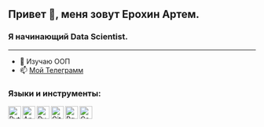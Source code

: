 ## Привет 👋, меня зовут Ерохин Артем.
### Я начинающий Data Scientist.
___
- 🌱 Изучаю ООП
- 📫 [Мой Телеграмм](https://t.me/yerokhin_artem)

### Языки и инструменты:
<img align="left" alt="Python" width="26px" src="https://github.com/ArtemYerokhin/ArtemYerokhin/assets/110336811/00b06ca2-09b5-48dc-94c4-2f70a72f2630" />
<img align="left" alt="Anaconda" width="26px" src="https://github.com/ArtemYerokhin/ArtemYerokhin/assets/110336811/49952e58-39e2-4bcd-b9b6-34c6959392be" />
<img align="left" alt="PyCharm" width="26px" src="https://upload.wikimedia.org/wikipedia/commons/thumb/1/1d/PyCharm_Icon.svg/1200px-PyCharm_Icon.svg.png" />
<img align="left" alt="Git" width="26px" src="https://github.com/ArtemYerokhin/ArtemYerokhin/assets/110336811/321a35df-678d-4b54-bb8e-968fdc15a498" />
<img align="left" alt="PgSQL" width="26px" src="https://github.com/ArtemYerokhin/ArtemYerokhin/assets/110336811/50090bd9-44cb-4766-be70-1d67b2671e8a" />
<img align="left" alt="CatBoost" width="26px" height="26" src="https://dildehdrg5ol8.cloudfront.net/images/%252540catboost-edd4f133aa13d952f3f4b3fca40b9182.png" />
